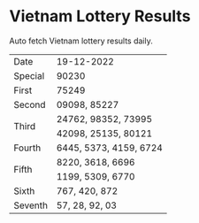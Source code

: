 # Vietnam Lottery Results

Auto fetch Vietnam lottery results daily.

<table>
  <tr>
    <td>Date</td>
    <td>19-12-2022</td>
  </tr>
  <tr>
    <td>Special</td>
    <td>90230</td>
  </tr>
  <tr>
    <td>First</td>
    <td>75249</td>
  </tr>
  <tr>
    <td>Second</td>
    <td>09098, 85227</td>
  </tr>
  <tr>
    <td rowspan="2">Third</td>
    <td>24762, 98352, 73995</td>
  </tr>
  <tr>
    <td>42098, 25135, 80121</td>
  </tr>
  <tr>
    <td>Fourth</td>
    <td>6445, 5373, 4159, 6724</td>
  </tr>
  <tr>
    <td rowspan="2">Fifth</td>
    <td>8220, 3618, 6696</td>
  </tr>
  <tr>
    <td>1199, 5309, 6770</td>
  </tr>
  <tr>
    <td>Sixth</td>
    <td>767, 420, 872</td>
  </tr>
  <tr>
    <td>Seventh</td>
    <td>57, 28, 92, 03</td>
  </tr>
</table>